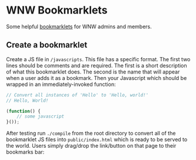 # WNW Bookmarklets

Some helpful [bookmarklets](https://en.wikipedia.org/wiki/Bookmarklet) for WNW admins and members.

## Create a bookmarklet

Create a JS file in `/javascripts`. This file has a specific format. The first two lines should be comments and are required. The first is a short description of what this bookmarklet does. The second is the name that will appear when a user adds it as a bookmark. Then your Javascript which should be wrapped in an immediately-invoked function:

```javascript
// Convert all instances of 'Hello' to 'Hello, world!'
// Hello, World!

(function() {
    // some javascript
}());
```

After testing run `./compile` from the root directory to convert all of the bookmarklet JS files into `public/index.html` which is ready to be served to the world. Users simply drag/drop the link/button on that page to their bookmarks bar:


